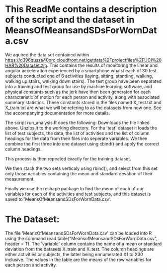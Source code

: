 # This ReadMe contains a description of the script and the dataset in MeansOfMeansandSDsForWornData.csv
We aquired the data set contained within https://d396qusza40orc.cloudfront.net/getdata%2Fprojectfiles%2FUCI%20HAR%20Dataset.zip. This contains the results of monitoring the linear and angular acceleration experienced by a smartphone whalst each of 30 test subjects conducted one of 6 activities (laying, sitting, standing, walking, walking up stairs, walking down stairs). The test group have been separated into a training and test group for use by machine learning software, and physical constants such as the jerk have then been generated for each characteristic of motion for each person and activity, along with associated summary statistics. These constants stored in the files named X_test.txt and X_train.txt are what we will be refering to as the datasets from now one.  See the accompanying documentation for more details.

The script run_analysis.R does the following:
Downloads the file linked above.
Unzips it to the working directory.
For the 'test' dataset it loads the list of test subjects, the data, the list of activities and the list of column headings for the data from their files into seperate variables.
We then combine the first three into one dataset using cbind() and apply the correct column headings.

This process is then repeated exactly for the training dataset.

We then stack the two sets verticaly using rbind(), and select from this set only those variables containing the mean and standard devation of their measurement.

Finally we use the reshape package to find the mean of each of our variables for each of the activities and test subjects, and this dataset is saved to 'MeansOfMeansandSDsForWornData.csv'.

# The Dataset:
The file 'MeansOfMeansandSDsForWornData.csv' can be loaded into R using the command read.table("MeansofMeansandSDsForWornData.csv", header = T). The 'variable' column contains the name of a mean or standard deviation from the datasets X_train and X_test. The column headings are either activities or subjects, the latter being ennumerated X1 to X30 inclusive. The values in the table are the means of the row variables for each person and activity.




